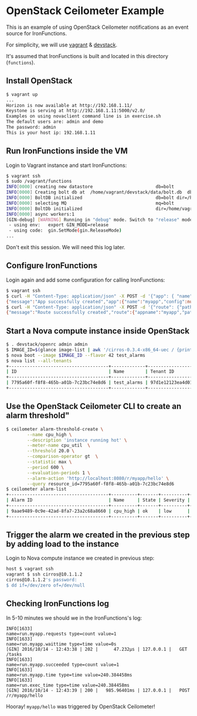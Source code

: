 # OpenStack Ceilometer Example

This is an example of using OpenStack Ceilometer notifications as an event
source for IronFunctions.

For simplicity, we will use [vagrant](https://github.com/mitchellh/vagrant) & [devstack](https://github.com/openstack-dev/devstack).

It's assumed that IronFunctions is built and located in this directory (`functions`).

## Install OpenStack

```bash
$ vagrant up
...
Horizon is now available at http://192.168.1.11/
Keystone is serving at http://192.168.1.11:5000/v2.0/
Examples on using novaclient command line is in exercise.sh
The default users are: admin and demo
The password: admin
This is your host ip: 192.168.1.11
```

## Run IronFunctions inside the VM

Login to Vagrant instance and start IronFunctions:

```bash
$ vagrant ssh
$ sudo /vagrant/functions
INFO[0000] creating new datastore                        db=bolt
INFO[0000] Creating bolt db at  /home/vagrant/devstack/data/bolt.db  db=bolt dir=/home/vagrant/devstack/data
INFO[0000] BoltDB initialized                            db=bolt dir=/home/vagrant/devstack/data file=/home/vagrant/devstack/data/bolt.db prefix=funcs
INFO[0000] selecting MQ                                  mq=bolt
INFO[0000] BoltDb initialized                            dir=/home/vagrant/devstack/data file=/home/vagrant/devstack/data/worker_mq.db mq=bolt
INFO[0000] async workers:1                              
[GIN-debug] [WARNING] Running in "debug" mode. Switch to "release" mode in production.
 - using env:   export GIN_MODE=release
 - using code:  gin.SetMode(gin.ReleaseMode)
...
```

Don't exit this session. We will need this log later.


## Configure IronFunctions

Login again and add some configuration for calling IronFunctions:

```bash
$ vagrant ssh
$ curl -H "Content-Type: application/json" -X POST -d '{"app": { "name":"myapp" }}' http://localhost:8080/v1/apps
{"message":"App successfully created","app":{"name":"myapp","config":null}}
$ curl -H "Content-Type: application/json" -X POST -d '{"route": {"path":"/hello","image":"iron/hello"}}' http://localhost:8080/v1/apps/myapp/routes
{"message":"Route successfully created","route":{"appname":"myapp","path":"/hello","image":"iron/hello","memory":128,"type":"sync","config":null}}
```

## Start a Nova compute instance inside OpenStack

```bash
$ . devstack/openrc admin admin
$ IMAGE_ID=$(glance image-list | awk '/cirros-0.3.4-x86_64-uec / {print $2}')
$ nova boot --image $IMAGE_ID --flavor 42 test_alarms
$ nova list --all-tenants 
+--------------------------------------+-------------+----------------------------------+--------+------------+-------------+------------------+
| ID                                   | Name        | Tenant ID                        | Status | Task State | Power State | Networks         |
+--------------------------------------+-------------+----------------------------------+--------+------------+-------------+------------------+
| 7795a60f-f8f8-465b-a01b-7c23bc74e8d6 | test_alarms | 97d1e12123ea4d01b141cb7777e1e527 | ACTIVE | -          | Running     | private=10.1.1.2 |
+--------------------------------------+-------------+----------------------------------+--------+------------+-------------+------------------+
```

## Use the OpenStack Ceilometer CLI to create an alarm threshold"

```bash
$ ceilometer alarm-threshold-create \
		--name cpu_high \
		--description 'instance running hot' \
		--meter-name cpu_util  \
		--threshold 20.0 \
		--comparison-operator gt  \
		--statistic max \
		--period 600 \
		--evaluation-periods 1 \
		--alarm-action 'http://localhost:8080/r/myapp/hello' \
		--query resource_id=7795a60f-f8f8-465b-a01b-7c23bc74e8d6
$ ceilometer alarm-list 
+--------------------------------------+----------+-------+----------+---------+------------+--------------------------------------+------------------+
| Alarm ID                             | Name     | State | Severity | Enabled | Continuous | Alarm condition                      | Time constraints |
+--------------------------------------+----------+-------+----------+---------+------------+--------------------------------------+------------------+
| 9aae9489-0c9e-42ad-8fa7-23a2c68a8660 | cpu_high | ok    | low      | True    | False      | max(cpu_util) > 20.0 during 1 x 600s | None             |
+--------------------------------------+----------+-------+----------+---------+------------+--------------------------------------+------------------+
```

## Trigger the alarm we created in the previous step by adding load to the instance

Login to Nova compute instance we created in previous step:

```bash
host $ vagrant ssh
vagrant $ ssh cirros@10.1.1.2
cirros@10.1.1.2's password: 
$ dd if=/dev/zero of=/dev/null
```

## Checking IronFunctions log

In 5-10 minutes we should we in the IronFunctions's log:

```
INFO[1633]                                               name=run.myapp.requests type=count value=1
INFO[1633]                                               name=run.myapp.waittime type=time value=0s
[GIN] 2016/10/14 - 12:43:38 | 202 |      47.232µs | 127.0.0.1 |   GET     /tasks
INFO[1633]                                               name=run.myapp.succeeded type=count value=1
INFO[1633]                                               name=run.myapp.time type=time value=240.384458ms
INFO[1633]                                               name=run.exec_time type=time value=240.384458ms
[GIN] 2016/10/14 - 12:43:39 | 200 |   985.96401ms | 127.0.0.1 |   POST    /r/myapp/hello
```

Hooray! `myapp/hello` was triggered by OpenStack Ceilometer!
